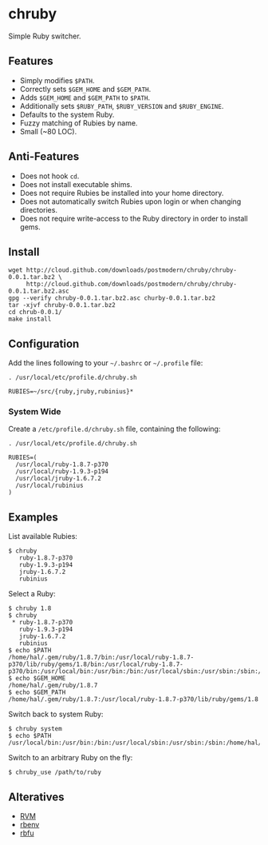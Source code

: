 # chruby

Simple Ruby switcher.

## Features

* Simply modifies `$PATH`.
* Correctly sets `$GEM_HOME` and `$GEM_PATH`.
* Adds `$GEM_HOME` and `$GEM_PATH` to `$PATH`.
* Additionally sets `$RUBY_PATH`, `$RUBY_VERSION` and `$RUBY_ENGINE`.
* Defaults to the system Ruby.
* Fuzzy matching of Rubies by name.
* Small (~80 LOC).

## Anti-Features

* Does not hook `cd`.
* Does not install executable shims.
* Does not require Rubies be installed into your home directory.
* Does not automatically switch Rubies upon login or when changing directories.
* Does not require write-access to the Ruby directory in order to install gems.

## Install

    wget http://cloud.github.com/downloads/postmodern/chruby/chruby-0.0.1.tar.bz2 \
         http://cloud.github.com/downloads/postmodern/chruby/chruby-0.0.1.tar.bz2.asc
    gpg --verify chruby-0.0.1.tar.bz2.asc churby-0.0.1.tar.bz2
    tar -xjvf chruby-0.0.1.tar.bz2
    cd chrub-0.0.1/
    make install

## Configuration

Add the lines following to your `~/.bashrc` or `~/.profile` file:

    . /usr/local/etc/profile.d/chruby.sh
    
    RUBIES=~/src/{ruby,jruby,rubinius}*

### System Wide

Create a `/etc/profile.d/chruby.sh` file, containing the following:

    . /usr/local/etc/profile.d/chruby.sh
    
    RUBIES=(
      /usr/local/ruby-1.8.7-p370
      /usr/local/ruby-1.9.3-p194
      /usr/local/jruby-1.6.7.2
      /usr/local/rubinius
    )

## Examples

List available Rubies:

    $ chruby
       ruby-1.8.7-p370
       ruby-1.9.3-p194
       jruby-1.6.7.2
       rubinius

Select a Ruby:

    $ chruby 1.8
    $ chruby
     * ruby-1.8.7-p370
       ruby-1.9.3-p194
       jruby-1.6.7.2
       rubinius
    $ echo $PATH
    /home/hal/.gem/ruby/1.8.7/bin:/usr/local/ruby-1.8.7-p370/lib/ruby/gems/1.8/bin:/usr/local/ruby-1.8.7-p370/bin:/usr/local/bin:/usr/bin:/bin:/usr/local/sbin:/usr/sbin:/sbin:/home/hal/bin
    $ echo $GEM_HOME
    /home/hal/.gem/ruby/1.8.7
    $ echo $GEM_PATH
    /home/hal/.gem/ruby/1.8.7:/usr/local/ruby-1.8.7-p370/lib/ruby/gems/1.8

Switch back to system Ruby:

    $ chruby system
    $ echo $PATH
    /usr/local/bin:/usr/bin:/bin:/usr/local/sbin:/usr/sbin:/sbin:/home/hal/bin

Switch to an arbitrary Ruby on the fly:

    $ chruby_use /path/to/ruby

## Alteratives

* [RVM](https://rvm.io/)
* [rbenv](https://github.com/sstephenson/rbenv#readme)
* [rbfu](https://github.com/hmans/rbfu#readme)
